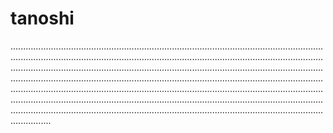 # tanoshi

....................................................................................................................................................................................................................................................................................................................................................................................................................................................................................................................................................................................................................................................................................................................................................................................................................................................................................................................